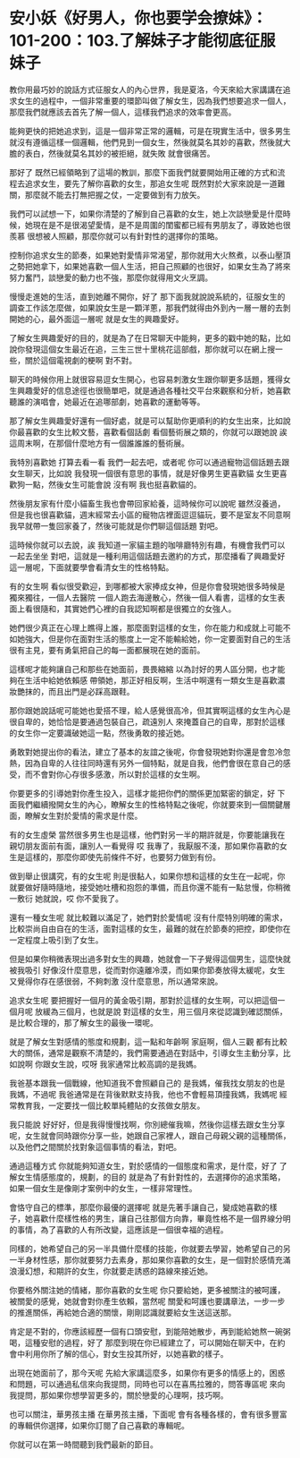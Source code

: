 # 安小妖《好男人，你也要学会撩妹》：101-200：103.了解妹子才能彻底征服妹子

教你用最巧妙的說話方式征服女人的內心世界，我是夏洛，今天來給大家講講在追求女生的過程中，一個非常重要的環節叫做了解女生，因為我們想要追求一個人，那麼我們就應該去首先了解一個人，這樣我們追求的效率會更高。

能夠更快的把她追求到，這是一個非常正常的邏輯，可是在現實生活中，很多男生就沒有遵循這樣一個邏輯，他們見到一個女生，然後就莫名其妙的喜歡，然後就大膽的表白，然後就莫名其妙的被拒絕，就失敗 就會很痛苦。

那好了 既然已經領略到了這場的教訓，那麼下面我們就要開始用正確的方式和流程去追求女生，要先了解你喜歡的女生，那追女生呢 既然對於大家來說是一道難關，那麼就不能去打無把握之仗，一定要做到有力放矢。

我們可以試想一下，如果你清楚的了解到自己喜歡的女生，她上次談戀愛是什麼時候，她現在是不是很渴望愛情，是不是周圍的閨蜜都已經有男朋友了，導致她也很羨慕 很想被人照顧，那麼你就可以有針對性的選擇你的策略。

控制你追求女生的節奏，如果她對愛情非常渴望，那你就用大火熬煮，以泰山壓頂之勢把她拿下，如果她喜歡一個人生活，把自己照顧的也很好，如果女生為了將來努力奮鬥，談戀愛的動力也不強，那麼你就得用文火烹調。

慢慢走進她的生活，直到她離不開你，好了 那下面我就說說系統的，征服女生的調查工作該怎麼做，如果說女生是一顆洋蔥，那我們就得由外到內一層一層的去剝開她的心，最外面這一層呢 就是女生的興趣愛好。

了解女生興趣愛好的目的，就是為了在日常聊天中能夠，更多的戳中她的點，比如說你發現這個女生最近在追，三生三世十里桃花這部戲，那你就可以在網上搜一些，關於這個電視劇的梗啊 對不對。

聊天的時候你用上就很容易逗女生開心，也容易刺激女生跟你聊更多話題，獲得女生興趣愛好的信息途徑也很簡單吧，就是通過各種社交平台來觀察和分析，她喜歡聽誰的演唱會，她最近在追哪部劇，她喜歡的運動等等。

那了解女生興趣愛好還有一個好處，就是可以幫助你更順利的約女生出來，比如說你最喜歡的女生比較文藝，喜歡看個話劇 看個藝術展之類的，你就可以跟她說 誒 這周末啊，在那個什麼地方有一個誰誰誰的藝術展。

我特別喜歡她 打算去看一看 我們一起去吧，或者呢 你可以通過寵物這個話題去跟女生聊天，比如說 我發現一個很有意思的事情，就是好像男生更喜歡貓 女生更喜歡狗一點，然後女生可能會說 沒有啊 我也挺喜歡貓的。

然後朋友家有什麼小貓畜生我也會帶回家給養，這時候你可以說呢 雖然沒養過，但是我也很喜歡貓，週末經常去小區的寵物店裡面逗逗貓玩，要不是室友不同意啊 我早就帶一隻回家養了，然後可能就是你們聊這個話題 對吧。

這時候你就可以去說，誒 我知道一家貓主題的咖啡廳特別有趣，有機會我們可以一起去坐坐 對吧，這就是一種利用這個話題去邀約的方式，那麼播看了興趣愛好這一層呢，下面就要學會看清女生的性格特點。

有的女生啊 看似很受歡迎，到哪都被大家捧成女神，但是你會發現她很多時候是獨來獨往，一個人去醫院 一個人跑去海邊散心，然後一個人看書，這樣的女生表面上看很隨和，其實她們心裡的自我認知啊都是很獨立的女強人。

她們很少真正在心理上瞧得上誰，那麼面對這樣的女生，你在能力和成就上可能不如她強大，但是你在面對生活的態度上一定不能輸給她，你一定要面對自己的生活很有主見，要有勇氣把自己的每一面都展現在她的面前。

這樣呢才能夠讓自己和那些在她面前，畏畏縮縮 以為討好的男人區分開，也才能夠在生活中給她依賴感 帶領她，那正好相反啊，生活中啊還有一類女生是喜歡濃妝艷抹的，而且出門是必踩高跟鞋。

那你跟她說話呢可能她也愛搭不理，給人感覺很高冷，但其實啊這樣的女生內心是很自卑的，她恰恰是要通過包裝自己，疏遠別人 來掩蓋自己的自卑，那對於這樣的女生你一定要識破她這一點，然後勇敢的接近她。

勇敢對她提出你的看法，建立了基本的友誼之後呢，你會發現她對你還是會忽冷忽熱，因為自卑的人往往同時還有另外一個特點，就是自我，他們會很在意自己的感受，而不會對你心存很多感激，所以對於這樣的女生啊。

你要更多的引導她對你產生投入，這樣才能把你們的關係更加緊密的鎖定，好 下面我們繼續撥開女生的內心，瞭解女生的性格特點之後呢，你就要來到一個關鍵層面，瞭解女生對於愛情的需求是什麼。

有的女生虛榮 當然很多男生也是這樣，他們對另一半的期許就是，你要能讓我在親切朋友面前有面，讓別人一看覺得 哎 我專了，我厭服不淺，那如果你喜歡的女生是這樣的，那麼你即使先前條件不好，也要努力做到有份。

做到舉止很講究，有的女生呢 則是很黏人，如果你想和這樣的女生在一起呢，你就要做好隨時隨地，接受她吐槽和抱怨的準備，而且你還不能有一點怠慢，你稍微一敷衍 她就說，哎 你不愛我了。

還有一種女生呢 就比較難以滿足了，她們對於愛情呢 沒有什麼特別明確的需求，比較崇尚自由自在的生活，面對這樣的女生，最難的就在於節奏的把控，即使你在一定程度上吸引到了女生。

但是如果你稍微表現出過多對女生的興趣，她就會一下子覺得這個男生，這麼快就被我吸引 好像沒什麼意思，從而對你遠離冷漠，而如果你節奏放得太緩呢，女生又覺得你存在感很弱，不夠刺激 沒什麼意思，所以通常來說。

追求女生呢 要把握好一個月的黃金吸引期，那對於這樣的女生啊，可以把這個一個月呢 放緩為三個月，也就是說 對這樣的女生，用三個月來從認識到確認關係，是比較合理的，那了解女生的最後一環呢。

就是了解女生對感情的態度和規劃，這一點和年齡啊 家庭啊，個人三觀 都有比較大的關係，通常是觀察不清楚的，我們需要通過在對話中，引導女生主動分享，比如說啊 你跟女生說，哎呀 我家通常比較高調的是我媽。

我爸基本跟我一個戰線，他知道我不會照顧自己的 是我媽，催我找女朋友的也是我媽，不過呢 我爸通常是在背後默默支持我，他也不會輕易頂撞我媽，我媽呢 經常教育我，一定要找一個比較單純體貼的女孩做女朋友。

我只能說 好好好，但是我得慢慢找啊，你別總催我嘛，然後你這樣去跟女生分享呢，女生就會同時跟你分享一些，她跟自己家裡人，跟自己母親父親的這種關係，以及他們之間關於找對象這個事情的看法，對吧。

通過這種方式 你就能夠知道女生，對於感情的一個態度和需求，是什麼，好了 了解女生情感態度的，規劃，的目的 就是為了有針對性的，去選擇你的追求策略，如果一個女生是像剛才案例中的女生，一樣非常理性。

會恪守自己的標準，那麼你最優的選擇呢 就是先著手讓自己，變成她喜歡的樣子，她喜歡什麼樣性格的男生，讓自己往那個方向靠，畢竟性格不是一個界線分明的事情，為了喜歡的人有所改變，這應該是一個很幸福的過程。

同樣的，她希望自己的另一半具備什麼樣的技能，你就要去學習，她希望自己的另一半身材性感，那你就要努力去素身，那如果你喜歡的女生，是一個對於感情充滿浪漫幻想，和期許的女生，你就要走誘惑的路線來接近她。

你要格外關注她的情緒，那你喜歡的女生呢 你只要給她，更多被關注的被呵護，被關愛的感覺，她就會對你產生依賴，當然呢 關愛和呵護也要講章法，一步一步的推進關係，再給她合適的關懷，剛剛認識就要給女生送這送那。

肯定是不對的，你應該經歷一個有口頭安慰，到能陪她散步，再到能給她熬一碗粥喝，這種安慰的過程，好了 那麼到現在你已經建立了，可以開始在聊天中，在約會中利用你所了解的信心，對女生投其所好，以她喜歡的樣子。

出現在她面前了，那今天呢 先給大家講這麼多，如果你有更多的情感上的，困惑和問題，可以通過私信來向我提問，同時也可以在喜馬拉雅的，問答專區呢 來向我提問，那如果你想學習更多的，關於戀愛的心理啊，技巧啊。

也可以關注，華男孩主播 在華男孩主播，下面呢 會有各種各樣的，會有很多豐富的專輯供你選擇，如果你訂閱了自己喜歡的專輯呢。

你就可以在第一時間聽到我們最新的節目。